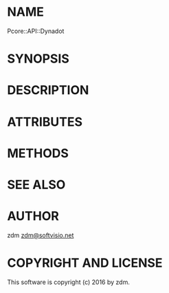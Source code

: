 # NAME

Pcore::API::Dynadot

# SYNOPSIS

# DESCRIPTION

# ATTRIBUTES

# METHODS

# SEE ALSO

# AUTHOR

zdm <zdm@softvisio.net>

# COPYRIGHT AND LICENSE

This software is copyright (c) 2016 by zdm.
